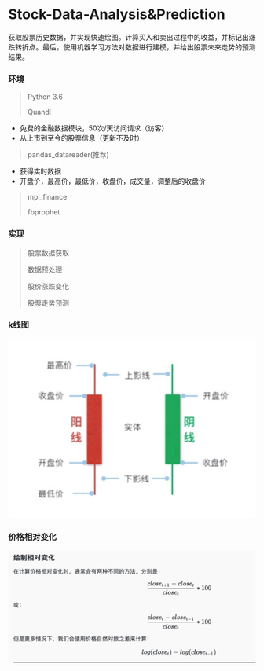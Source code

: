# Stock-Data-Analysis&Prediction
 获取股票历史数据，并实现快速绘图。计算买入和卖出过程中的收益，并标记出涨跌转折点。最后，使用机器学习方法对数据进行建模，并给出股票未来走势的预测结果。

### 环境
> Python 3.6
>
> Quandl
 - 免费的金融数据模块，50次/天访问请求（访客）
 - 从上市到至今的股票信息（更新不及时）
> pandas_datareader(推荐)
 - 获得实时数据
 - 开盘价，最高价，最低价，收盘价，成交量，调整后的收盘价
> mpl_finance
>
> fbprophet
>
### 实现
> 股票数据获取
>
>数据预处理
>
>股价涨跌变化
>
>股票走势预测

### k线图
![avatar](./image/k-image.jpg)
### 价格相对变化
![avatar](./image/priceChanging.jpg)